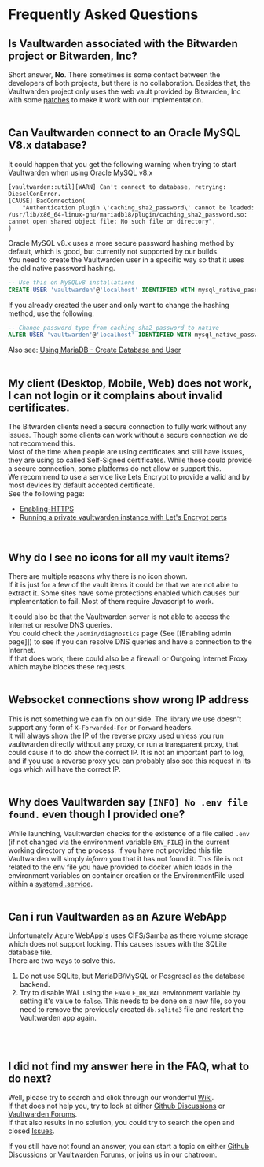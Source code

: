 # Frequently Asked Questions

## Is Vaultwarden associated with the Bitwarden project or Bitwarden, Inc?
Short answer, **No**.
There sometimes is some contact between the developers of both projects, but there is no collaboration.
Besides that, the Vaultwarden project only uses the web vault provided by Bitwarden, Inc with some [patches](https://github.com/dani-garcia/bw_web_builds/tree/master/patches) to make it work with our implementation.
<br>
<br>


## Can Vaultwarden connect to an Oracle MySQL V8.x database?
It could happen that you get the following warning when trying to start Vaultwarden when using Oracle MySQL v8.x
```
[vaultwarden::util][WARN] Can't connect to database, retrying: DieselConError.
[CAUSE] BadConnection(
    "Authentication plugin \'caching_sha2_password\' cannot be loaded: /usr/lib/x86_64-linux-gnu/mariadb18/plugin/caching_sha2_password.so: cannot open shared object file: No such file or directory",
)
```
Oracle MySQL v8.x uses a more secure password hashing method by default, which is good, but currently not supported by our builds.  
You need to create the Vaultwarden user in a specific way so that it uses the old native password hashing.
```sql
-- Use this on MySQLv8 installations
CREATE USER 'vaultwarden'@'localhost' IDENTIFIED WITH mysql_native_password BY 'yourpassword';
```
If you already created the user and only want to change the hashing method, use the following:
```sql
-- Change password type from caching_sha2_password to native
ALTER USER 'vaultwarden'@'localhost' IDENTIFIED WITH mysql_native_password BY 'yourpassword';
```
Also see: [Using MariaDB - Create Database and User](https://github.com/dani-garcia/vaultwarden/wiki/Using-the-MariaDB-(MySQL)-Backend#create-database-and-user)
<br>
<br>

## My client (Desktop, Mobile, Web) does not work, I can not login or it complains about invalid certificates.
The Bitwarden clients need a secure connection to fully work without any issues. Though some clients can work without a secure connection we do not recommend this.  
Most of the time when people are using certificates and still have issues, they are using so called Self-Signed certificates. While those could provide a secure connection, some platforms do not allow or support this.  
We recommend to use a service like Lets Encrypt to provide a valid and by most devices by default accepted certificate.  
See the following page:
* [Enabling-HTTPS](https://github.com/dani-garcia/vaultwarden/wiki/Enabling-HTTPS)
* [Running a private vaultwarden instance with Let's Encrypt certs](https://github.com/dani-garcia/vaultwarden/wiki/Running-a-private-vaultwarden-instance-with-Let%27s-Encrypt-certs)
<br>

## Why do I see no icons for all my vault items?
There are multiple reasons why there is no icon shown.  
If it is just for a few of the vault items it could be that we are not able to extract it. Some sites have some protections enabled which causes our implementation to fail. Most of them require Javascript to work.  

It could also be that the Vaultwarden server is not able to access the Internet or resolve DNS queries.  
You could check the `/admin/diagnostics` page (See [[Enabling admin page]]) to see if you can resolve DNS queries and have a connection to the Internet.  
If that does work, there could also be a firewall or Outgoing Internet Proxy which maybe blocks these requests.
<br>
<br>

## Websocket connections show wrong IP address
This is not something we can fix on our side. The library we use doesn't support any form of `X-Forwarded-For` or `Forward` headers.  
It will always show the IP of the reverse proxy used unless you run vaultwarden directly without any proxy, or run a transparent proxy, that could cause it to do show the correct IP. It is not an important part to log, and if you use a reverse proxy you can probably also see this request in its logs which will have the correct IP.
<br>
<br>

## Why does Vaultwarden say `[INFO] No .env file found.` even though I provided one?
While launching, Vaultwarden checks for the existence of a file called `.env` (if not changed via the environment variable `ENV_FILE`) in the current working directory of the process. If you have not provided this file Vaultwarden will simply _inform_ you that it has not found it. This file is not related to the env file you have provided to docker which loads in the environment variables on container creation or the EnvironmentFile used within a [systemd .service](https://github.com/dani-garcia/vaultwarden/wiki/Setup-as-a-systemd-service).
<br>
<br>

## Can i run Vaultwarden as an Azure WebApp
Unfortunately Azure WebApp's uses CIFS/Samba as there volume storage which does not support locking. This causes issues with the SQLite database file.  
There are two ways to solve this.
1. Do not use SQLite, but MariaDB/MySQL or Posgresql as the database backend.
2. Try to disable WAL using the `ENABLE_DB_WAL` environment variable by setting it's value to `false`. This needs to be done on a new file, so you need to remove the previously created `db.sqlite3` file and restart the Vaultwarden app again.
<br>
<br>

## I did not find my answer here in the FAQ, what to do next?
Well, please try to search and click through our wonderful [Wiki](https://github.com/dani-garcia/vaultwarden/wiki).  
If that does not help you, try to look at either [Github Discussions](https://github.com/dani-garcia/vaultwarden/discussions) or [Vaultwarden Forums](https://vaultwarden.discourse.group/).  
If that also results in no solution, you could try to search the open and closed [Issues](https://github.com/dani-garcia/vaultwarden/issues).

If you still have not found an answer, you can start a topic on either [Github Discussions](https://github.com/dani-garcia/vaultwarden/discussions) or [Vaultwarden Forums](https://vaultwarden.discourse.group/), or joins us in our [chatroom](https://matrix.to/#/#vaultwarden:matrix.org).
